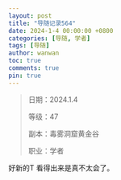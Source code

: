 ```yaml
---
layout: post
title: "导随记录564"
date: 2024-1-4 00:00:00 +0800
categories: [导随, 学者]
tags: [导随]
author: wanwan
toc: true
comments: true
pin: true
---
```

> 日期：2024.1.4
>
> 等级：47
>
> 副本：毒雾洞窟黄金谷
>
> 职业：学者

好新的T 看得出来是真不太会了。